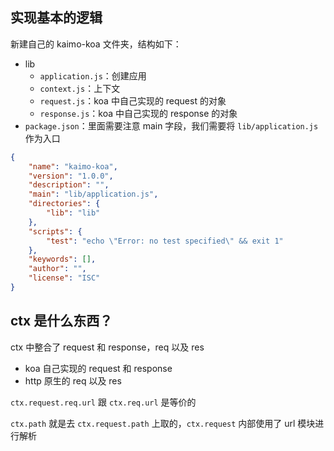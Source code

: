 ## 实现基本的逻辑

新建自己的 kaimo-koa 文件夹，结构如下：

- lib
  - `application.js`：创建应用
  - `context.js`：上下文
  - `request.js`：koa 中自己实现的 request 的对象
  - `response.js`：koa 中自己实现的 response 的对象
- `package.json`：里面需要注意 main 字段，我们需要将 `lib/application.js` 作为入口

```json
{
    "name": "kaimo-koa",
    "version": "1.0.0",
    "description": "",
    "main": "lib/application.js",
    "directories": {
        "lib": "lib"
    },
    "scripts": {
        "test": "echo \"Error: no test specified\" && exit 1"
    },
    "keywords": [],
    "author": "",
    "license": "ISC"
}
```

## ctx 是什么东西？

ctx 中整合了 request 和 response，req 以及 res

- koa 自己实现的 request 和 response
- http 原生的 req 以及 res

`ctx.request.req.url` 跟 `ctx.req.url` 是等价的

`ctx.path` 就是去 `ctx.request.path` 上取的，`ctx.request` 内部使用了 url 模块进行解析
